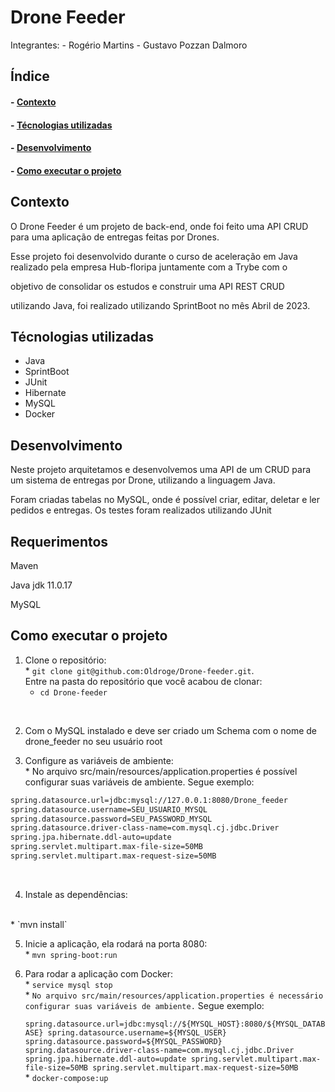 <h1>Drone Feeder</h1>

Integrantes:
      - Rogério Martins
      - Gustavo Pozzan Dalmoro

<h2>Índice</h2>
<h4>- <a href="#context">Contexto</a></h4>
<h4>- <a href="#tecnologies">Técnologias utilizadas</a></h4>
<h4>- <a href="#development">Desenvolvimento</a></h4>
<h4>- <a href="#howtouse">Como executar o projeto</a></h4>

<h2 id="context">Contexto</h2>

<p>O Drone Feeder é um projeto de back-end, onde foi feito uma API CRUD para uma aplicação de entregas feitas por Drones.</p>
<p>Esse projeto foi desenvolvido durante o curso de aceleração em Java realizado pela empresa Hub-floripa juntamente com a Trybe com o </p>
<P>objetivo de consolidar os estudos e construir uma API REST CRUD</p>
<p>utilizando Java, foi realizado utilizando SprintBoot no mês Abril de 2023.</p>


<h2 id="tecnologies">Técnologias utilizadas</h2>

<ul>
  <li>Java</li>
  <li>SprintBoot</li>
  <li>JUnit</li>
  <li>Hibernate</li>
  <li>MySQL</li>
  <li>Docker</li>
</ul>

<h2 id="development">Desenvolvimento</h2>

<p>Neste projeto arquitetamos e desenvolvemos uma API de um CRUD para um sistema de entregas por Drone, utilizando a linguagem Java.</p>
<p>Foram criadas tabelas no MySQL, onde é possível criar, editar, deletar e ler pedidos e entregas. Os testes foram realizados utilizando JUnit</p>

<h2 id="requirements">Requerimentos</h2>

<p>Maven</p>
<p>Java jdk 11.0.17</p>
<p>MySQL</p>

<h2 id="howtouse">Como executar o projeto</h2>

  1. Clone o repositório:
    </br>
    * `git clone git@github.com:Oldroge/Drone-feeder.git`.
    </br>
    Entre na pasta do repositório que você acabou de clonar:
    </br>
      * `cd Drone-feeder`
</br>

  2. Com o MySQL instalado e deve ser criado um Schema com o nome de drone_feeder no seu usuário root

  3. Configure as variáveis de ambiente:
    </br>
    * No arquivo src/main/resources/application.properties é possível configurar suas variáveis de ambiente.
    Segue exemplo:
    </br>
```sh
spring.datasource.url=jdbc:mysql://127.0.0.1:8080/Drone_feeder
spring.datasource.username=SEU_USUARIO_MYSQL
spring.datasource.password=SEU_PASSWORD_MYSQL
spring.datasource.driver-class-name=com.mysql.cj.jdbc.Driver
spring.jpa.hibernate.ddl-auto=update
spring.servlet.multipart.max-file-size=50MB
spring.servlet.multipart.max-request-size=50MB
```
</br>

  4. Instale as dependências:
  </br>
  * `mvn install`
  </br>

  5. Inicie a aplicação, ela rodará na porta 8080:
    </br>
    * `mvn spring-boot:run`
    </br>
    
  6. Para rodar a aplicação com Docker:
    </br>
    * `service mysql stop`
    </br>
    * `No arquivo src/main/resources/application.properties é necessário configurar suas variáveis de ambiente.`
    Segue exemplo:
    </br>
`
spring.datasource.url=jdbc:mysql://${MYSQL_HOST}:8080/${MYSQL_DATABASE}
spring.datasource.username=${MYSQL_USER}
spring.datasource.password=${MYSQL_PASSWORD}
spring.datasource.driver-class-name=com.mysql.cj.jdbc.Driver
spring.jpa.hibernate.ddl-auto=update
spring.servlet.multipart.max-file-size=50MB
spring.servlet.multipart.max-request-size=50MB`
    </br>
    * `docker-compose:up`
</br>
